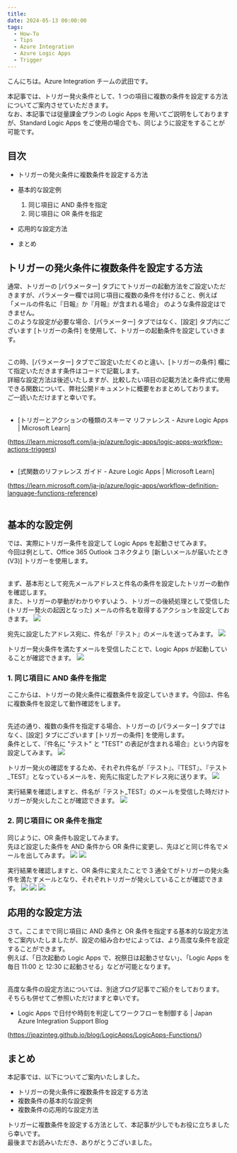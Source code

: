 ```yaml
---
title: 
date: 2024-05-13 00:00:00
tags:
  - How-To
  - Tips
  - Azure Integration
  - Azure Logic Apps
  - Trigger
---
```


こんにちは。Azure Integration チームの武田です。 

本記事では、トリガー発火条件として、1 つの項目に複数の条件を設定する方法についてご案内させていただきます。<br>
なお、本記事では従量課金プランの Logic Apps を用いてご説明をしておりますが、Standard Logic Apps をご使用の場合でも、同じように設定をすることが可能です。

<!-- more -->

## 目次
- トリガーの発火条件に複数条件を設定する方法
- 基本的な設定例

    1. 同じ項目に AND 条件を指定
    2. 同じ項目に OR 条件を指定
- 応用的な設定方法
- まとめ


## トリガーの発火条件に複数条件を設定する方法
通常、トリガーの [パラメーター] タブにてトリガーの起動方法をご設定いただきますが、パラメーター欄では同じ項目に複数の条件を付けること、例えば 「メールの件名に『日報』か『月報』が含まれる場合」 のような条件設定はできません。<br>
このような設定が必要な場合、[パラメーター] タブではなく、[設定] タブ内にございます [トリガーの条件] を使用して、トリガーの起動条件を設定していきます。<br><br>

この時、[パラメーター] タブでご設定いただくのと違い、[トリガーの条件] 欄にて指定いただきます条件はコードで記載します。<br>
詳細な設定方法は後述いたしますが、比較したい項目の記載方法と条件式に使用できる関数について、弊社公開ドキュメントに概要をおまとめしております。<br>
ご一読いただけますと幸いです。<br><br>

- [トリガーとアクションの種類のスキーマ リファレンス - Azure Logic Apps | Microsoft Learn]

(https://learn.microsoft.com/ja-jp/azure/logic-apps/logic-apps-workflow-actions-triggers)<br><br>


- [式関数のリファレンス ガイド - Azure Logic Apps | Microsoft Learn]

(https://learn.microsoft.com/ja-jp/azure/logic-apps/workflow-definition-language-functions-reference)<br><br>


## 基本的な設定例
では、実際にトリガー条件を設定して Logic Apps を起動させてみます。<br>
今回は例として、Office 365 Outlook コネクタより [新しいメールが届いたとき (V3)] トリガーを使用します。<br><br>

まず、基本形として宛先メールアドレスと件名の条件を設定したトリガーの動作を確認します。<br>
また、トリガーの挙動がわかりやすいよう、トリガーの後続処理として受信した (トリガー発火の起因となった) メールの件名を取得するアクションを設定しておきます。
![](./trigger-multiple-condition/blog_001)


宛先に設定したアドレス宛に、件名が『テスト』のメールを送ってみます。
![](./trigger-multiple-condition/blog_002)


トリガー発火条件を満たすメールを受信したことで、Logic Apps が起動していることが確認できます。
![](./trigger-multiple-condition/blog_003)


### 1. 同じ項目に AND 条件を指定
ここからは、トリガーの発火条件に複数条件を設定していきます。今回は、件名に複数条件を設定して動作確認をします。<br><br>

先述の通り、複数の条件を指定する場合、トリガーの [パラメーター] タブではなく、[設定] タブにございます [トリガーの条件] を使用します。<br>
条件として、『件名に "テスト" と "TEST" の表記が含まれる場合』という内容を設定してみます。
![](./trigger-multiple-condition/blob_004)

トリガー発火の確認をするため、それぞれ件名が『テスト』、『TEST』、『テスト_TEST』となっているメールを、宛先に指定したアドレス宛に送ります。
![](./trigger-multiple-condition/blob_005)

実行結果を確認しますと、件名が『テスト_TEST』のメールを受信した時だけトリガーが発火したことが確認できます。
![](./trigger-multiple-condition/blob_006)


### 2. 同じ項目に OR 条件を指定
同じように、OR 条件も設定してみます。<br>
先ほど設定した条件を AND 条件から OR 条件に変更し、先ほどと同じ件名でメールを出してみます。
![](./trigger-multiple-condition/blob_007)
![](./trigger-multiple-condition/blob_008)


実行結果を確認しますと、OR 条件に変えたことで 3 通全てがトリガーの発火条件を満たすメールとなり、それぞれトリガーが発火していることが確認できます。
![](./trigger-multiple-condition/blob_009)
![](./trigger-multiple-condition/blob_010)
![](./trigger-multiple-condition/blob_011)


## 応用的な設定方法
さて。ここまでで同じ項目に AND 条件と OR 条件を指定する基本的な設定方法をご案内いたしましたが、設定の組み合わせによっては、より高度な条件を設定することができます。<br>
例えば、「日次起動の Logic Apps で、祝祭日は起動させない」、「Logic Apps を毎日 11:00 と 12:30 に起動させる」などが可能となります。<br><br>

高度な条件の設定方法については、別途ブログ記事でご紹介をしております。<br>
そちらも併せてご参照いただけますと幸いです。

- Logic Apps で日付や時刻を判定してワークフローを制御する | Japan Azure Integration Support Blog

(https://jpazinteg.github.io/blog/LogicApps/LogicApps-Functions/)


## まとめ
本記事では、以下についてご案内いたしました。

- トリガーの発火条件に複数条件を設定する方法
- 複数条件の基本的な設定例
- 複数条件の応用的な設定方法


トリガーに複数条件を設定する方法として、本記事が少しでもお役に立ちましたら幸いです。<br>
最後までお読みいただき、ありがとうございました。